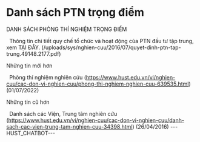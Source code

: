 # Danh sách PTN trọng điểm

DANH SÁCH PHÒNG THÍ NGHIỆM TRỌNG ĐIỂM

 
Thông tin chi tiết quy chế tổ chức và hoạt động của PTN đầu tư tập trung, xem TẠI ĐÂY. (/uploads/sys/nghien-cuu/2016/07/quyet-dinh-ptn-tap-trung.49148.2177.pdf)

Những tin mới hơn

 
Phòng thí nghiệm nghiên cứu (https://www.hust.edu.vn/vi/nghien-cuu/cac-don-vi-nghien-cuu/phong-thi-nghiem-nghien-cuu-639535.html)
(01/07/2022)

Những tin cũ hơn

 
Danh sách các Viện, Trung tâm nghiên cứu (https://www.hust.edu.vn/vi/nghien-cuu/cac-don-vi-nghien-cuu/danh-sach-cac-vien-trung-tam-nghien-cuu-34398.html)
(26/04/2016) 
 ---HUST_CHATBOT---